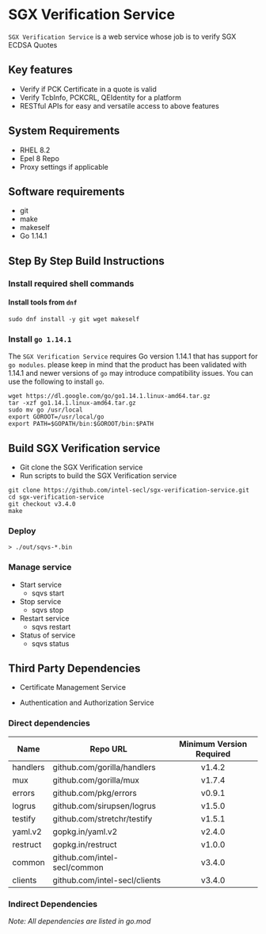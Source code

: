 # SGX Verification Service

`SGX Verification Service` is a web service whose job is to verify SGX ECDSA Quotes

## Key features

- Verify if PCK Certificate in a quote is valid
- Verify TcbInfo, PCKCRL, QEIdentity for a platform
- RESTful APIs for easy and versatile access to above features

## System Requirements

- RHEL 8.2
- Epel 8 Repo
- Proxy settings if applicable

## Software requirements

- git
- make
- makeself
- Go 1.14.1

## Step By Step Build Instructions

### Install required shell commands

#### Install tools from `dnf`

```shell
sudo dnf install -y git wget makeself
```

### Install `go 1.14.1`
The `SGX Verification Service` requires Go version 1.14.1 that has support for `go modules`. please keep in mind that the product has been validated with 1.14.1 and newer versions of `go` may introduce compatibility issues. You can use the following to install `go`.

```shell
wget https://dl.google.com/go/go1.14.1.linux-amd64.tar.gz
tar -xzf go1.14.1.linux-amd64.tar.gz
sudo mv go /usr/local
export GOROOT=/usr/local/go
export PATH=$GOPATH/bin:$GOROOT/bin:$PATH
```

## Build SGX Verification service

- Git clone the SGX Verification service
- Run scripts to build the SGX Verification service

```shell
git clone https://github.com/intel-secl/sgx-verification-service.git
cd sgx-verification-service
git checkout v3.4.0
make
```

### Deploy

```shell
> ./out/sqvs-*.bin
```

### Manage service

* Start service
    * sqvs start
* Stop service
    * sqvs stop
* Restart service
    * sqvs restart
* Status of service
    * sqvs status

## Third Party Dependencies

- Certificate Management Service

- Authentication and Authorization Service

### Direct dependencies

| Name        | Repo URL                    | Minimum Version Required           |
| ----------- | --------------------------- | :--------------------------------: |
| handlers    | github.com/gorilla/handlers | v1.4.2                             |
| mux         | github.com/gorilla/mux      | v1.7.4                             |
| errors      | github.com/pkg/errors       | v0.9.1                             |
| logrus      | github.com/sirupsen/logrus  | v1.5.0                             |
| testify     | github.com/stretchr/testify | v1.5.1                             |
| yaml.v2     | gopkg.in/yaml.v2            | v2.4.0                             |
| restruct    | gopkg.in/restruct           | v1.0.0                             |
| common      | github.com/intel-secl/common| v3.4.0                             |
| clients     | github.com/intel-secl/clients| v3.4.0                            |

### Indirect Dependencies


*Note: All dependencies are listed in go.mod*

